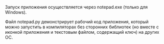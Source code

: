 Запуск приложения осуществляется через notepad.exe (только для Windows).  

Файл notepad.py демонстрирует рабочий код приложения, который можно запустить в компиляторах без сторонних библиотек (но вместе с иконкой приложения и текстовым файлом, содержащий ключ) на других ОС.
